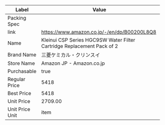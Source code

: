 | Label           | Value                                                                  |
| --------------- | ---------------------------------------------------------------------- |
| Packing Spec    |                                                                        |
| link            | https://www.amazon.co.jp/-/en/dp/B00200L8Q8                            |
| Name            | Kleinui CSP Series HGC9SW Water Filter Cartridge Replacement Pack of 2 |
| Brand Name      | 三菱ケミカル・クリンスイ                                                           |
| Store Name      | Amazon JP - Amazon.co.jp                                               |
| Purchasable     | true                                                                   |
| Regular Price   | 5418                                                                   |
| Best Price      | 5418                                                                   |
| Unit Price      | 2709.00                                                                |
| Unit Price Unit | item                                                                   |
